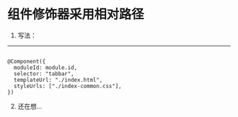 # 组件修饰器采用相对路径
1. 写法：
***
<pre><code>
@Component({
  moduleId: module.id,
  selector: "tabbar",
  templateUrl: "./index.html",
  styleUrls: ["./index-common.css"],
})
</code></pre>


2. 还在想...